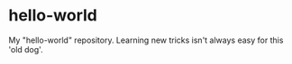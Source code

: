 # hello-world
My "hello-world" repository.  Learning new tricks isn't always easy for this 'old dog'.
